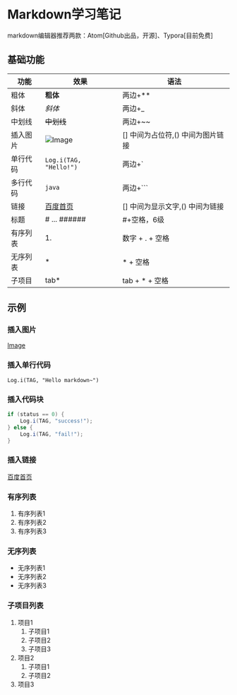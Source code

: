 # Markdown学习笔记

markdown编辑器推荐两款：Atom[Github出品，开源]、Typora[目前免费]

## 基础功能

| 功能     | 效果                               | 语法                              |
| -------- | ---------------------------------- | --------------------------------- |
| 粗体     | **粗体**                           | 两边+**                           |
| 斜体     | _斜体_                             | 两边+_                            |
| 中划线   | ~~中划线~~                         | 两边+~~                           |
| 插入图片 | ![Image](url.pic)                  | [] 中间为占位符,() 中间为图片链接 |
| 单行代码 | `Log.i(TAG, "Hello!")`             | 两边+`                            |
| 多行代码 | ```java```                         | 两边+```                          |
| 链接     | [百度首页](https://www.baidu.com/) | [] 中间为显示文字,() 中间为链接   |
| 标题     | # ... ######                       | #+空格，6级                       |
| 有序列表 | 1.                                 | 数字 + . + 空格                   |
| 无序列表 | *                                  | * + 空格                          |
| 子项目   | tab*                               | tab + * + 空格                    |

## 示例

### 插入图片

[Image](https://image.baidu.com/search/detail?ct=503316480&z=0&ipn=d&word=markdown%E6%8F%92%E5%85%A5%E4%BB%A3%E7%A0%81%E5%9D%97&step_word=&hs=0&pn=2&spn=0&di=72160&pi=0&rn=1&tn=baiduimagedetail&is=0%2C0&istype=0&ie=utf-8&oe=utf-8&in=&cl=2&lm=-1&st=undefined&cs=835515464%2C3282062703&os=1358243294%2C3496893917&simid=4090754704%2C727062967&adpicid=0&lpn=0&ln=1548&fr=&fmq=1617426861294_R&fm=&ic=undefined&s=undefined&hd=undefined&latest=undefined&copyright=undefined&se=&sme=&tab=0&width=undefined&height=undefined&face=undefined&ist=&jit=&cg=&bdtype=0&oriquery=&objurl=https%3A%2F%2Fgimg2.baidu.com%2Fimage_search%2Fsrc%3Dhttp%3A%2F%2Fs2.sinaimg.cn%2Fmw690%2F004igrvszy75I1hBOk9f1%26690%26refer%3Dhttp%3A%2F%2Fs2.sinaimg.cn%26app%3D2002%26size%3Df9999%2C10000%26q%3Da80%26n%3D0%26g%3D0n%26fmt%3Djpeg%3Fsec%3D1620018879%26t%3D1c884eac4dc601a2b531f36d2dcb984b&fromurl=ippr_z2C%24qAzdH3FAzdH3Fks52_z%26e3Bftgw_z%26e3Bv54_z%26e3BvgAzdH3FfAzdH3Fks52_jwbdb1dwa8ado1go_z%26e3Bip4s&gsm=3&rpstart=0&rpnum=0&islist=&querylist=&force=undefined)

### 插入单行代码

`Log.i(TAG, "Hello markdown~")`

### 插入代码块

```java
if (status == 0) {
    Log.i(TAG, "success!");
} else {
    Log.i(TAG, "fail!");
}
```

### 插入链接

[百度首页](https://image.baidu.com/)

### 有序列表

1. 有序列表1
2. 有序列表2
3. 有序列表3

### 无序列表

* 无序列表1
* 无序列表2
* 无序列表3

### 子项目列表

1. 项目1
   1. 子项目1
   2. 子项目2
   3. 子项目3
2. 项目2
   1. 子项目1
   2. 子项目2
3. 项目3

